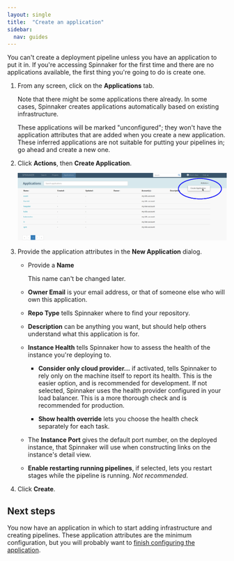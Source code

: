 ```yaml
---
layout: single
title:  "Create an application"
sidebar:
  nav: guides
---
```


You can't create a deployment pipeline unless you have an application to put it
in. If you're accessing Spinnaker for the first time and there are no
applications available, the first thing you're going to do is create one.

1. From any screen, click on the **Applications** tab.

   Note that there might be some applications there already. In some cases,
   Spinnaker creates applications automatically based on existing
   infrastructure.

   These applications will be marked "unconfigured"; they won't have the
   application attributes that are added when you create a new application.
   These inferred applications are not suitable for putting your pipelines in;
   go ahead and create a new one.

1. Click **Actions**, then **Create Application**.

   ![](/guides/user/applications/create_application.png)

1. Provide the application attributes in the **New Application** dialog.

   * Provide a **Name**

     This name can't be changed later.

   * **Owner Email** is your email address, or that of someone else who will own
   this application.

   * **Repo Type** tells Spinnaker where to find your repository.

   * **Description** can be anything you want, but should help others understand
   what this application is for.

   * **Instance Health** tells Spinnaker how to assess the health of the instance
   you're deploying to.

     - **Consider only cloud provider...** if activated, tells Spinnaker to rely
     only on the machine itself to report its health. This is the easier option,
     and is recommended for development. If not selected, Spinnaker uses the
     health provider configured in your load balancer. This is a more thorough
     check and is recommended for production.

     - **Show health override** lets you choose the health check separately for
     each task.

   * The **Instance Port** gives the default port number, on the deployed instance,
   that Spinnaker will use when constructing links on the instance's detail view.

   * **Enable restarting running pipelines**, if selected, lets you restart stages
   while the pipeline is running. *Not recommended*.

1. Click **Create**.

## Next steps

You now have an application in which to start adding infrastructure and creating
pipelines. These application attributes are the minimum configuration, but you
will probably want to [finish configuring the
application](/guides/user/applications/configure/).
